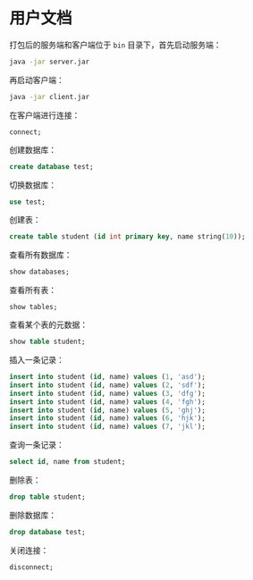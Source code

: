 # 用户文档

打包后的服务端和客户端位于 `bin` 目录下，首先启动服务端：

```bash
java -jar server.jar
```

再启动客户端：

```bash
java -jar client.jar
```

在客户端进行连接：

```
connect;
```

创建数据库：

```sql
create database test;
```

切换数据库：

```sql
use test;
```

创建表：

```sql
create table student (id int primary key, name string(10));
```

查看所有数据库：

```sql
show databases;
```

查看所有表：

```
show tables;
```

查看某个表的元数据：

```sql
show table student;
```

插入一条记录：

```sql
insert into student (id, name) values (1, 'asd');
insert into student (id, name) values (2, 'sdf');
insert into student (id, name) values (3, 'dfg');
insert into student (id, name) values (4, 'fgh');
insert into student (id, name) values (5, 'ghj');
insert into student (id, name) values (6, 'hjk');
insert into student (id, name) values (7, 'jkl');
```

查询一条记录：

```sql
select id, name from student;
```

删除表：

```sql
drop table student;
```

删除数据库：

```sql
drop database test;
```

关闭连接：

```
disconnect;
```

